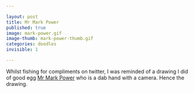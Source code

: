 ```yaml
---

layout: post
title: Mr Mark Power
published: true
image: mark-power.gif
image-thumb: mark-power-thumb.gif
categories: doodles
invisible: 1

---
```


Whilst fishing for compliments on twitter, I was reminded of a drawing I did of good egg [Mr Mark Power](http://about.me/marklpower) who is a dab hand with a camera. Hence the drawing.
